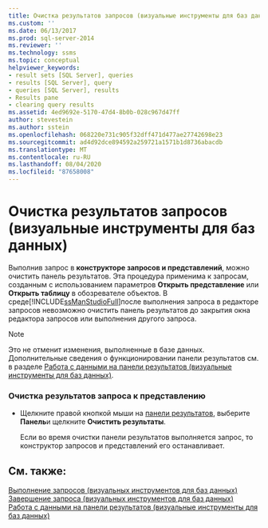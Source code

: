 ```yaml
---
title: Очистка результатов запросов (визуальные инструменты для баз данных) | Документация Майкрософт
ms.custom: ''
ms.date: 06/13/2017
ms.prod: sql-server-2014
ms.reviewer: ''
ms.technology: ssms
ms.topic: conceptual
helpviewer_keywords:
- result sets [SQL Server], queries
- results [SQL Server], query
- queries [SQL Server], results
- Results pane
- clearing query results
ms.assetid: 4ed9692e-5170-47d4-8b0b-028c967d47ff
author: stevestein
ms.author: sstein
ms.openlocfilehash: 068220e731c905f32dff471d477ae27742698e23
ms.sourcegitcommit: ad4d92dce894592a259721a1571b1d8736abacdb
ms.translationtype: MT
ms.contentlocale: ru-RU
ms.lasthandoff: 08/04/2020
ms.locfileid: "87658008"
---
```

# <a name="clear-query-results-visual-database-tools"></a>Очистка результатов запросов (визуальные инструменты для баз данных)
  Выполнив запрос в **конструкторе запросов и представлений**, можно очистить панель результатов. Эта процедура применима к запросам, созданным с использованием параметров **Открыть представление** или **Открыть таблицу** в обозревателе объектов. В среде[!INCLUDE[ssManStudioFull](../../includes/ssmanstudiofull-md.md)]после выполнения запроса в редакторе запросов невозможно очистить панель результатов до закрытия окна редактора запросов или выполнения другого запроса.  
  
> [!NOTE]  
>  Это не отменит изменения, выполненные в базе данных. Дополнительные сведения о функционировании панели результатов см. в разделе [Работа с данными на панели результатов (визуальные инструменты для баз данных)](visual-database-tools.md).  
  
### <a name="to-clear-query-results-of-a-view"></a>Очистка результатов запроса к представлению  
  
-   Щелкните правой кнопкой мыши на [панели результатов](visual-database-tools.md), выберите **Панель**и щелкните **Очистить результаты**.  
  
     Если во время очистки панели результатов выполняется запрос, то конструктор запросов и представлений его останавливает.  
  
## <a name="see-also"></a>См. также:  
 [Выполнение запросов &#40;визуальных инструментов для баз данных&#41;](run-queries-visual-database-tools.md)   
 [Завершение запроса &#40;визуальных инструментов для баз данных&#41;](stop-a-query-visual-database-tools.md)   
 [Работа с данными на панели результатов (визуальные инструменты для баз данных)](visual-database-tools.md)  
  
  
